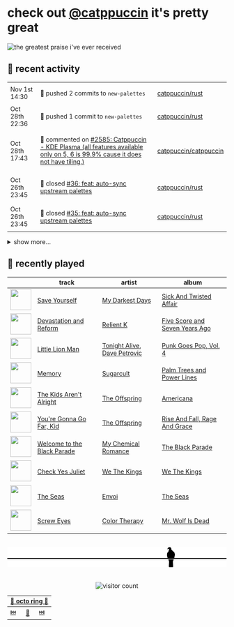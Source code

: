 # check out [@catppuccin](https://github.com/catppuccin) it's pretty great

![the greatest praise i've ever received](https://github.com/user-attachments/assets/ad888e4f-7a22-4eac-85a7-744eacd8eb46)

## 📅 recent activity

<!-- SCRIPT:REPLACE:GITHUB -->
<table>
<tbody>
<tr>
<td><span title='2024-11-01T14:30:56+00:00'>Nov 1st 14:30</span></td>
<td>

🚢 pushed 2 commits to `new-palettes`

</td>
<td>

[catppuccin/rust](https://github.com/catppuccin/rust)

</td>
</tr>
<tr>
<td><span title='2024-10-28T22:36:41+00:00'>Oct 28th 22:36</span></td>
<td>

🚢 pushed 1 commit to `new-palettes`

</td>
<td>

[catppuccin/rust](https://github.com/catppuccin/rust)

</td>
</tr>
<tr>
<td><span title='2024-10-28T17:43:23+00:00'>Oct 28th 17:43</span></td>
<td>

💬 commented on [#2585: Catppuccin - KDE Plasma (all features available only on 5, 6 is 99.9% cause it does not have tiling.)](https://github.com/catppuccin/catppuccin/issues/2585)

</td>
<td>

[catppuccin/catppuccin](https://github.com/catppuccin/catppuccin)

</td>
</tr>
<tr>
<td><span title='2024-10-26T23:45:54+00:00'>Oct 26th 23:45</span></td>
<td>

🎉 closed [#36: feat: auto-sync upstream palettes](https://github.com/catppuccin/rust/pull/36)

</td>
<td>

[catppuccin/rust](https://github.com/catppuccin/rust)

</td>
</tr>
<tr>
<td><span title='2024-10-26T23:45:54+00:00'>Oct 26th 23:45</span></td>
<td>

🎉 closed [#35: feat: auto-sync upstream palettes](https://github.com/catppuccin/rust/pull/35)

</td>
<td>

[catppuccin/rust](https://github.com/catppuccin/rust)

</td>
</tr>
</tbody>
</table>

<details>
<summary>show more...</summary>
<table>
<tbody>
<tr>
<td><span title='2024-10-26T23:45:53+00:00'>Oct 26th 23:45</span></td>
<td>

🎉 closed [#33: feat: auto-sync upstream palettes](https://github.com/catppuccin/rust/pull/33)

</td>
<td>

[catppuccin/rust](https://github.com/catppuccin/rust)

</td>
</tr>
<tr>
<td><span title='2024-10-26T23:45:38+00:00'>Oct 26th 23:45</span></td>
<td>

🚢 pushed 1 commit to `main`

</td>
<td>

[catppuccin/rust](https://github.com/catppuccin/rust)

</td>
</tr>
<tr>
<td><span title='2024-10-26T23:45:37+00:00'>Oct 26th 23:45</span></td>
<td>

🎉 closed [#37: ci(palette): only run on `main` branch](https://github.com/catppuccin/rust/pull/37)

</td>
<td>

[catppuccin/rust](https://github.com/catppuccin/rust)

</td>
</tr>
<tr>
<td><span title='2024-10-26T22:21:07+00:00'>Oct 26th 22:21</span></td>
<td>

🔍 reviewed [#98: feat: add ANSI colours](https://github.com/catppuccin/palette/pull/98)

</td>
<td>

[catppuccin/palette](https://github.com/catppuccin/palette)

</td>
</tr>
<tr>
<td><span title='2024-10-26T15:09:54+00:00'>Oct 26th 15:09</span></td>
<td>

💬 commented on [#37: White text on yellow background is not visible](https://github.com/catppuccin/python/issues/37)

</td>
<td>

[catppuccin/python](https://github.com/catppuccin/python)

</td>
</tr>
<tr>
<td><span title='2024-10-26T09:51:12+00:00'>Oct 26th 09:51</span></td>
<td>

💬 commented on [#93: matplotlib invalid package style](https://github.com/catppuccin/python/issues/93)

</td>
<td>

[catppuccin/python](https://github.com/catppuccin/python)

</td>
</tr>
<tr>
<td><span title='2024-10-26T09:41:01+00:00'>Oct 26th 09:41</span></td>
<td>

💬 commented on [#37: White text on yellow background is not visible](https://github.com/catppuccin/python/issues/37)

</td>
<td>

[catppuccin/python](https://github.com/catppuccin/python)

</td>
</tr>
<tr>
<td><span title='2024-10-26T08:55:48+00:00'>Oct 26th 08:55</span></td>
<td>

💬 commented on [#37: White text on yellow background is not visible](https://github.com/catppuccin/python/issues/37)

</td>
<td>

[catppuccin/python](https://github.com/catppuccin/python)

</td>
</tr>
<tr>
<td><span title='2024-10-25T17:20:40+00:00'>Oct 25th 17:20</span></td>
<td>

💬 commented on [#93: matplotlib invalid package style](https://github.com/catppuccin/python/issues/93)

</td>
<td>

[catppuccin/python](https://github.com/catppuccin/python)

</td>
</tr>
<tr>
<td><span title='2024-10-25T08:50:11+00:00'>Oct 25th 08:50</span></td>
<td>

💬 commented on [#2579: chore(maintainers): tmux move `vdbe` to past-maintainers](https://github.com/catppuccin/catppuccin/pull/2579)

</td>
<td>

[catppuccin/catppuccin](https://github.com/catppuccin/catppuccin)

</td>
</tr>
<tr>
<td><span title='2024-10-25T08:28:18+00:00'>Oct 25th 08:28</span></td>
<td>

💬 commented on [#93: matplotlib invalid package style](https://github.com/catppuccin/python/issues/93)

</td>
<td>

[catppuccin/python](https://github.com/catppuccin/python)

</td>
</tr>
<tr>
<td><span title='2024-10-20T10:38:21+00:00'>Oct 20th 10:38</span></td>
<td>

⭐ starred a repository

</td>
<td>

[doitsujin/dxvk](https://github.com/doitsujin/dxvk)

</td>
</tr>
<tr>
<td><span title='2024-10-20T10:14:59+00:00'>Oct 20th 10:14</span></td>
<td>

🚀 opened [#18: feat: add flashcard quiz byte](https://github.com/coreyja/crowd-source-bytes/pull/18)

</td>
<td>

[coreyja/crowd-source-bytes](https://github.com/coreyja/crowd-source-bytes)

</td>
</tr>
<tr>
<td><span title='2024-10-17T11:56:26+00:00'>Oct 17th 11:56</span></td>
<td>

💬 commented on [#55: Add aliases for ANSI/terminal colors](https://github.com/catppuccin/whiskers/issues/55)

</td>
<td>

[catppuccin/whiskers](https://github.com/catppuccin/whiskers)

</td>
</tr>
<tr>
<td><span title='2024-10-12T10:18:20+00:00'>Oct 12th 10:18</span></td>
<td>

🚢 pushed 1 commit to `main`

</td>
<td>

[backwardspy/dots](https://github.com/backwardspy/dots)

</td>
</tr>
<tr>
<td><span title='2024-10-12T10:16:01+00:00'>Oct 12th 10:16</span></td>
<td>

🚢 pushed 1 commit to `main`

</td>
<td>

[backwardspy/dots](https://github.com/backwardspy/dots)

</td>
</tr>
<tr>
<td><span title='2024-10-12T10:12:21+00:00'>Oct 12th 10:12</span></td>
<td>

🚢 pushed 1 commit to `main`

</td>
<td>

[backwardspy/dots](https://github.com/backwardspy/dots)

</td>
</tr>
</tbody>
</table>
</details>
<!-- SCRIPT:REPLACE:GITHUB -->

## 🎵 recently played

<!-- SCRIPT:REPLACE:SPOTIFY -->
| | track | artist | album |
| - | - | - | - |
| <img src="https://i.scdn.co/image/ab67616d00004851c2c6e57c0258429a357d918c" width="48" height="48"> | [Save Yourself](https://open.spotify.com/track/1DfZNodlMJlst0NmzmvdEg) | [My Darkest Days](https://open.spotify.com/artist/64g59lHsc4g2jMFokrKDGW) | [Sick And Twisted Affair](https://open.spotify.com/track/1DfZNodlMJlst0NmzmvdEg) |
| <img src="https://i.scdn.co/image/ab67616d00004851d60b659cea50abb78d0cb459" width="48" height="48"> | [Devastation and Reform](https://open.spotify.com/track/4LPcHTzgzEYxsEmh1KEPWJ) | [Relient K](https://open.spotify.com/artist/3nJWBJvK7uGvfp4iZh9CkN) | [Five Score and Seven Years Ago](https://open.spotify.com/track/4LPcHTzgzEYxsEmh1KEPWJ) |
| <img src="https://i.scdn.co/image/ab67616d000048514978eed9f147170024b9a65b" width="48" height="48"> | [Little Lion Man](https://open.spotify.com/track/6oyJip5XQHRqcsy6hOTqw3) | [Tonight Alive](https://open.spotify.com/artist/5pjCYG6hPLBO3y4swxu3dh), [Dave Petrovic](https://open.spotify.com/artist/3jqy0lRa0e09KPyUhMELsC) | [Punk Goes Pop, Vol. 4](https://open.spotify.com/track/6oyJip5XQHRqcsy6hOTqw3) |
| <img src="https://i.scdn.co/image/ab67616d00004851d0c4b14b57f31b349fe36d1c" width="48" height="48"> | [Memory](https://open.spotify.com/track/0ChpoNjXfJPjMvCIN6so6J) | [Sugarcult](https://open.spotify.com/artist/04RtvnUz0XrUbUZzOA8ZoW) | [Palm Trees and Power Lines](https://open.spotify.com/track/0ChpoNjXfJPjMvCIN6so6J) |
| <img src="https://i.scdn.co/image/ab67616d00004851cbd2ee7dff77bfb2b5f0af52" width="48" height="48"> | [The Kids Aren't Alright](https://open.spotify.com/track/4EchqUKQ3qAQuRNKmeIpnf) | [The Offspring](https://open.spotify.com/artist/5LfGQac0EIXyAN8aUwmNAQ) | [Americana](https://open.spotify.com/track/4EchqUKQ3qAQuRNKmeIpnf) |
| <img src="https://i.scdn.co/image/ab67616d00004851890ce61533a89e00ce593fcb" width="48" height="48"> | [You're Gonna Go Far, Kid](https://open.spotify.com/track/6TfBA04WJ3X1d1wXhaCFVT) | [The Offspring](https://open.spotify.com/artist/5LfGQac0EIXyAN8aUwmNAQ) | [Rise And Fall, Rage And Grace](https://open.spotify.com/track/6TfBA04WJ3X1d1wXhaCFVT) |
| <img src="https://i.scdn.co/image/ab67616d0000485117f77fab7e8f18d5f9fee4a1" width="48" height="48"> | [Welcome to the Black Parade](https://open.spotify.com/track/5wQnmLuC1W7ATsArWACrgW) | [My Chemical Romance](https://open.spotify.com/artist/7FBcuc1gsnv6Y1nwFtNRCb) | [The Black Parade](https://open.spotify.com/track/5wQnmLuC1W7ATsArWACrgW) |
| <img src="https://i.scdn.co/image/ab67616d0000485128b45bfdfd877c8040de8f36" width="48" height="48"> | [Check Yes Juliet](https://open.spotify.com/track/1b7vg5T9YKR3NNqXfBYRF7) | [We The Kings](https://open.spotify.com/artist/3ao3jf5d70Tf4fPh2bnXVl) | [We The Kings](https://open.spotify.com/track/1b7vg5T9YKR3NNqXfBYRF7) |
| <img src="https://i.scdn.co/image/ab67616d0000485149035b5bbd117b38790e8856" width="48" height="48"> | [The Seas](https://open.spotify.com/track/0FmlHusxT2iPoRyEiv2jdM) | [Envoi](https://open.spotify.com/artist/2Q3IDyXwjOClGoJKKmlaa1) | [The Seas](https://open.spotify.com/track/0FmlHusxT2iPoRyEiv2jdM) |
| <img src="https://i.scdn.co/image/ab67616d00004851f12903fef70ef4c0dea29f28" width="48" height="48"> | [Screw Eyes](https://open.spotify.com/track/4wCCtqNwcQBnqrw86ub4H0) | [Color Therapy](https://open.spotify.com/artist/72d4HFunvDNYHwmaVxZLLQ) | [Mr. Wolf Is Dead](https://open.spotify.com/track/4wCCtqNwcQBnqrw86ub4H0) |

<!-- SCRIPT:REPLACE:SPOTIFY -->

<br>

<div align="center">

<picture>
    <source media="(prefers-color-scheme: light)" srcset="assets/pigeon-light.svg">
    <source media="(prefers-color-scheme: dark)" srcset="assets/pigeon-dark.svg">
    <img alt="pigeon sitting on a wire" src="assets/pigeon-light.svg">
</picture>

<br>
<br>

![visitor count](https://profile-counter.glitch.me/backwardspy/count.svg)

<table>
    <thead>
        <th colspan="3"><a href="https://octo-ring.com">🐙 octo ring 🐙</a></th>
    </thead>
    <tbody>
        <td><a href="https://octo-ring.com/p/backwardspy/prev">⏮️</a></td>
        <td><a href="https://octo-ring.com/p/backwardspy/random">🔀</a></td>
        <td><a href="https://octo-ring.com/p/backwardspy/next">⏭️</a></td>
    </tbody>
</table>

</div>
